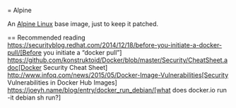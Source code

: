 = Alpine

An [Alpine Linux](http://www.alpinelinux.org/) base image, just to keep it patched.

== Recommended reading
https://securityblog.redhat.com/2014/12/18/before-you-initiate-a-docker-pull/[Before you initiate a “docker pull”]
https://github.com/konstruktoid/Docker/blob/master/Security/CheatSheet.adoc[Docker Security Cheat Sheet]
http://www.infoq.com/news/2015/05/Docker-Image-Vulnerabilities[Security Vulnerabilities in Docker Hub Images]
https://joeyh.name/blog/entry/docker_run_debian/[what does docker.io run -it debian sh run?]

